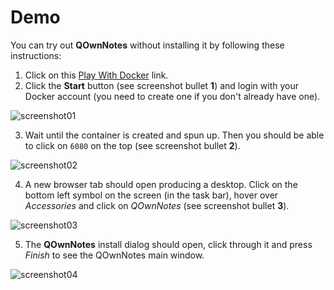 # Demo

You can try out **QOwnNotes** without installing it by following these instructions:

1) Click on this [Play With Docker](https://labs.play-with-docker.com/?stack=https://raw.githubusercontent.com/pbek/docker-desktop/main/examples/docker-compose.play-with-docker.yml&stack_name=desktop) link.
2) Click the **Start** button (see screenshot bullet **1**) and login with your Docker account
   (you need to create one if you don't already have one).

![screenshot01](/img/demo/playwithdocker01.png)

3) Wait until the container is created and spun up. Then you should be able to
   click on `6080` on the top (see screenshot bullet **2**).

![screenshot02](/img/demo/playwithdocker02.png)

4) A new browser tab should open producing a desktop. Click on the bottom left
   symbol on the screen (in the task bar), hover over *Accessories* and click on
   *QOwnNotes* (see screenshot bullet **3**).

![screenshot03](/img/demo/playwithdocker03.png)

5) The **QOwnNotes** install dialog should open, click through it and press
   *Finish* to see the QOwnNotes main window.

![screenshot04](/img/demo/playwithdocker04.png)
